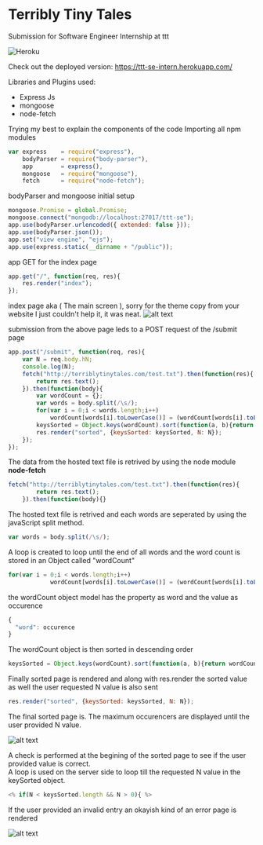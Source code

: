 # Terribly Tiny Tales
Submission for Software Engineer Internship at ttt<br>

![Heroku](https://heroku-badge.herokuapp.com/?app=heroku-badge)

Check out the deployed version:
https://ttt-se-intern.herokuapp.com/

Libraries and Plugins used:
<ul>
  <li>Express Js</li>
  <li>mongoose</li>
  <li>node-fetch</li>
</ul>
Trying my best to explain the components of the code
Importing all npm modules

```javascript
var express    = require("express"),
    bodyParser = require("body-parser"),
    app        = express(),
    mongoose   = require("mongoose"),
    fetch      = require("node-fetch");
```
bodyParser and mongoose initial setup

```javascript
mongoose.Promise = global.Promise;
mongoose.connect("mongodb://localhost:27017/ttt-se");
app.use(bodyParser.urlencoded({ extended: false }));
app.use(bodyParser.json());
app.set("view engine", "ejs");
app.use(express.static(__dirname + "/public"));
```
app GET for the index page
```javascript
app.get("/", function(req, res){
	res.render("index");
});
```
index page aka ( The main screen ), sorry for the theme copy from your website I just couldn't help it, it was neat.
![alt text](https://github.com/rajcrk/ttt-se-intern/blob/master/public/img/screencapture-localhost-3380-1523878721682.png)

submission from the above page leds to a POST request of the /submit page

```javascript
app.post("/submit", function(req, res){
	var N = req.body.hN;
	console.log(N);
	fetch("http://terriblytinytales.com/test.txt").then(function(res){
		return res.text();
	}).then(function(body){
		var wordCount = {};
		var words = body.split(/\s/);
		for(var i = 0;i < words.length;i++)
			wordCount[words[i].toLowerCase()] = (wordCount[words[i].toLowerCase()] || 0) + 1;
		keysSorted = Object.keys(wordCount).sort(function(a, b){return wordCount[b] - wordCount[a]});
		res.render("sorted", {keysSorted: keysSorted, N: N});
	});
});
```
The data from the hosted text file is retrived by using the node module <strong>node-fetch</strong>
```javascript
fetch("http://terriblytinytales.com/test.txt").then(function(res){
		return res.text();
	}).then(function(body){}
```
The hosted text file is retrived and each words are seperated by using the javaScript split method.
```javascript
var words = body.split(/\s/);
```
A loop is created to loop until the end of all words and the word count is stored in an Object called "wordCount" 
```javascript
for(var i = 0;i < words.length;i++)
			wordCount[words[i].toLowerCase()] = (wordCount[words[i].toLowerCase()] || 0) + 1;
```
the wordCount object model has the property as word and the value as occurence 
```javascript
{
  "word": occurence
}
```

The wordCount object is then sorted in descending order 

```javascript
keysSorted = Object.keys(wordCount).sort(function(a, b){return wordCount[b] - wordCount[a]});
```

Finally sorted page is rendered and along with res.render the sorted value as well the user requested N value is also sent

```javascript
res.render("sorted", {keysSorted: keysSorted, N: N});
```

The final sorted page is. The maximum occurencers are displayed until the user provided N value.<br>

![alt text](https://github.com/rajcrk/ttt-se-intern/blob/master/public/img/screencapture-localhost-3380-submit-1523878780161.png)

A check is performed at the begining of the sorted page to see if the user provided value is correct.<br>
A loop is used on the server side to loop till the requested N value in the keySorted object.

```javascript
<% if(N < keysSorted.length && N > 0){ %>
```

If the user provided an invalid entry an okayish kind of an error page is rendered <br>

![alt text](https://github.com/rajcrk/ttt-se-intern/blob/master/public/img/screencapture-localhost-3380-submit-1523878830180.png)


